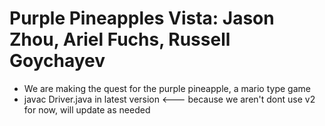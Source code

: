 # Purple Pineapples Vista: Jason Zhou, Ariel Fuchs, Russell Goychayev
- We are making the quest for the purple pineapple, a mario type game
- javac Driver.java in latest version <--- because we aren't dont use v2 for now, will update as needed
